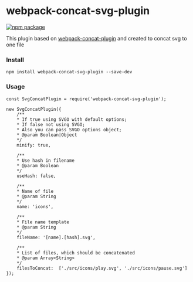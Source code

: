 # webpack-concat-svg-plugin
[![npm package](https://img.shields.io/npm/v/webpack-concat-svg-plugin.svg)](https://www.npmjs.org/package/webpack-concat-svg-plugin)


This plugin based on [webpack-concat-plugin](https://github.com/hxlniada/webpack-concat-plugin) and created to concat svg to one file

### Install
```
npm install webpack-concat-svg-plugin --save-dev
```

### Usage
```
const SvgConcatPlugin = require('webpack-concat-svg-plugin');

new SvgConcatPlugin({
    /**
    * If true using SVGO with default options;
    * If false not using SVGO;
    * Also you can pass SVGO options object;
    * @param Boolean|Object
    */
    minify: true, 

    /**
    * Use hash in filename
    * @param Boolean
    */
    useHash: false,

    /**
    * Name of file
    * @param String
    */
    name: 'icons',

    /**
    * File name template 
    * @param String
    */
    fileName: '[name].[hash].svg',

    /**
    * List of files, which should be concatenated
    * @param Array<String>
    */
    filesToConcat:  ['./src/icons/play.svg', './src/icons/pause.svg']
});
```